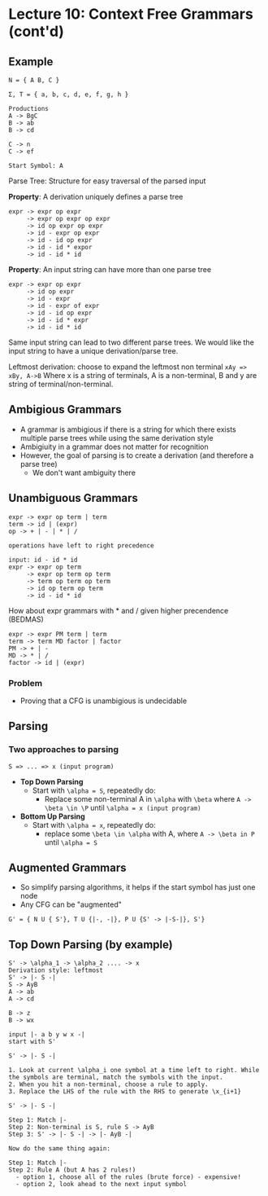 # Lecture 10: Context Free Grammars (cont'd)

## Example

```none
N = { A B, C }

Σ, T = { a, b, c, d, e, f, g, h }

Productions
A -> BgC
B -> ab
B -> cd

C -> n
C -> ef

Start Symbol: A
```

Parse Tree: Structure for easy traversal of the parsed input

**Property**: A derivation uniquely defines a parse tree

```none
expr -> expr op expr
     -> expr op expr op expr
     -> id op expr op expr
     -> id - expr op expr
     -> id - id op expr
     -> id - id * expor
     -> id - id * id
```

**Property**: An input string can have more than one parse tree

```none
expr -> expr op expr
     -> id op expr
     -> id - expr
     -> id - expr of expr
     -> id - id op expr
     -> id - id * expr
     -> id - id * id
```

Same input string can lead to two different parse trees. We would like the input string to have a unique derivation/parse tree.

Leftmost derivation: choose to expand the leftmost non terminal `xAy => xBy, A->B` Where x is a string of terminals, A is a non-terminal, B and y are string of terminal/non-terminal.

## Ambigious Grammars

* A grammar is ambigious if there is a string for which there exists multiple parse trees while using the same derivation style
* Ambigiuity in a grammar does not matter for recognition
* However, the goal of parsing is to create a derivation (and therefore a parse tree)
  * We don't want ambiguity there

## Unambiguous Grammars

```none
expr -> expr op term | term
term -> id | (expr)
op -> + | - | * | /

operations have left to right precedence
```

```none
input: id - id * id
expr -> expr op term
     -> expr op term op term
     -> term op term op term
     -> id op term op term
     -> id - id * id
```

How about expr grammars with * and / given higher precendence (BEDMAS)

```none
expr -> expr PM term | term
term -> term MD factor | factor
PM -> + | -
MD -> * | /
factor -> id | (expr)
```

### Problem

* Proving that a CFG is unambigious is undecidable

## Parsing

### Two approaches to parsing

```none
S => ... => x (input program)
```

* **Top Down Parsing**
  * Start with `\alpha = S`, repeatedly do:
    * Replace some non-terminal A in `\alpha` with `\beta` where `A -> \beta \in \P` until `\alpha = x (input program)`
* **Bottom Up Parsing**
  * Start with `\alpha = x`, repeatedly do:
    * replace some `\beta \in \alpha` with A, where `A -> \beta in P` until `\alpha = S`

## Augmented Grammars

* So simplify parsing algorithms, it helps if the start symbol has just one node
* Any CFG can be "augmented"

```none
G' = { N U { S'}, T U {|-, -|}, P U {S' -> |-S-|}, S'}
```

## Top Down Parsing (by example)

```none
S' -> \alpha_1 -> \alpha_2 .... -> x
Derivation style: leftmost
S' -> |- S -|
S -> AyB
A -> ab
A -> cd

B -> z
B -> wx
```

```none
input |- a b y w x -|
start with S'

S' -> |- S -|

1. Look at current \alpha_i one symbol at a time left to right. While the symbols are terminal, match the symbols with the input.
2. When you hit a non-terminal, choose a rule to apply.
3. Replace the LHS of the rule with the RHS to generate \x_{i+1}

S' -> |- S -|

Step 1: Match |-
Step 2: Non-terminal is S, rule S -> AyB
Step 3: S' -> |- S -| -> |- AyB -|

Now do the same thing again:

Step 1: Match |-
Step 2: Rule A (but A has 2 rules!)
  - option 1, choose all of the rules (brute force) - expensive!
  - option 2, look ahead to the next input symbol
```